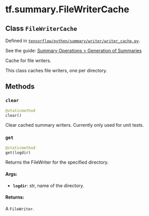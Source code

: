 <div itemscope itemtype="http://developers.google.com/ReferenceObject">
<meta itemprop="name" content="tf.summary.FileWriterCache" />
<meta itemprop="property" content="clear"/>
<meta itemprop="property" content="get"/>
</div>

# tf.summary.FileWriterCache

## Class `FileWriterCache`





Defined in [`tensorflow/python/summary/writer/writer_cache.py`](https://www.tensorflow.org/code/tensorflow/python/summary/writer/writer_cache.py).

See the guide: [Summary Operations > Generation of Summaries](../../../../api_guides/python/summary.md#Generation_of_Summaries)

Cache for file writers.

This class caches file writers, one per directory.

## Methods

<h3 id="clear"><code>clear</code></h3>

``` python
@staticmethod
clear()
```

Clear cached summary writers. Currently only used for unit tests.

<h3 id="get"><code>get</code></h3>

``` python
@staticmethod
get(logdir)
```

Returns the FileWriter for the specified directory.

#### Args:

* <b>`logdir`</b>: str, name of the directory.


#### Returns:

A `FileWriter`.



